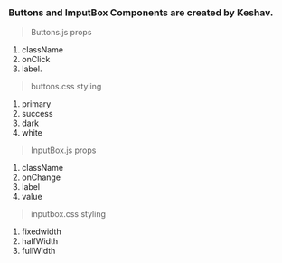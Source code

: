 ### Buttons and ImputBox Components are created by Keshav.

> Buttons.js props  
1. className
2. onClick 
3. label.

> buttons.css styling 
1. primary
2. success
3. dark
4. white

> InputBox.js props 
1. className
2. onChange 
3. label
4. value

> inputbox.css styling
1. fixedwidth
2. halfWidth
3. fullWidth

